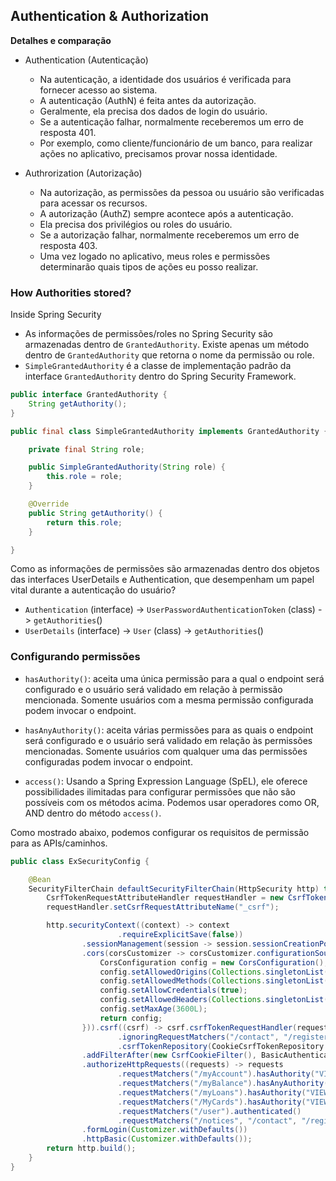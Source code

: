## Authentication & Authorization

**Detalhes e comparação**

* Authentication (Autenticação)
    * Na autenticação, a identidade dos usuários é verificada para fornecer acesso ao sistema.
    * A autenticação (AuthN) é feita antes da autorização.
    * Geralmente, ela precisa dos dados de login do usuário.
    * Se a autenticação falhar, normalmente receberemos um erro de resposta 401.
    * Por exemplo, como cliente/funcionário de um banco, para realizar ações no aplicativo, precisamos provar nossa
      identidade.

* Authrorization (Autorização)
    * Na autorização, as permissões da pessoa ou usuário são verificadas para acessar os recursos.
    * A autorização (AuthZ) sempre acontece após a autenticação.
    * Ela precisa dos privilégios ou roles do usuário.
    * Se a autorização falhar, normalmente receberemos um erro de resposta 403.
    * Uma vez logado no aplicativo, meus roles e permissões determinarão quais tipos de ações eu posso realizar.

### How Authorities stored?

Inside Spring Security

* As informações de permissões/roles no Spring Security são armazenadas dentro de `GrantedAuthority`. Existe apenas um
  método dentro de `GrantedAuthority` que retorna o nome da permissão ou role.
* `SimpleGrantedAuthority` é a classe de implementação padrão da interface `GrantedAuthority` dentro do Spring Security
  Framework.

```java
public interface GrantedAuthority {
	String getAuthority();
}

public final class SimpleGrantedAuthority implements GrantedAuthority {

	private final String role;

	public SimpleGrantedAuthority(String role) {
		this.role = role;
	}

	@Override
	public String getAuthority() {
		return this.role;
	}

}
```

Como as informações de permissões são armazenadas dentro dos objetos das interfaces UserDetails e Authentication, que
desempenham um papel vital durante a autenticação do usuário?

* `Authentication` (interface) -> `UserPasswordAuthenticationToken` (class) -> `getAuthorities`()
* `UserDetails` (interface) -> `User` (class) -> `getAuthorities`()

### Configurando permissões

* `hasAuthority()`: aceita uma única permissão para a qual o endpoint será configurado e o usuário será validado em
  relação à permissão mencionada. Somente usuários com a mesma permissão configurada podem invocar o endpoint.

* `hasAnyAuthority()`: aceita várias permissões para as quais o endpoint será configurado e o usuário será validado em
  relação às permissões mencionadas. Somente usuários com qualquer uma das permissões configuradas podem invocar o
  endpoint.

* `access()`: Usando a Spring Expression Language (SpEL), ele oferece possibilidades ilimitadas para configurar
  permissões que não são possíveis com os métodos acima. Podemos usar operadores como OR, AND dentro do
  método `access()`.

Como mostrado abaixo, podemos configurar os requisitos de permissão para as APIs/caminhos.

```java
public class ExSecurityConfig {

	@Bean
	SecurityFilterChain defaultSecurityFilterChain(HttpSecurity http) throws Exception {
		CsrfTokenRequestAttributeHandler requestHandler = new CsrfTokenRequestAttributeHandler();
		requestHandler.setCsrfRequestAttributeName("_csrf");

		http.securityContext((context) -> context
						.requireExplicitSave(false))
				.sessionManagement(session -> session.sessionCreationPolicy(SessionCreationPolicy.ALWAYS))
				.cors(corsCustomizer -> corsCustomizer.configurationSource(request -> {
					CorsConfiguration config = new CorsConfiguration();
					config.setAllowedOrigins(Collections.singletonList("*"));
					config.setAllowedMethods(Collections.singletonList("*"));
					config.setAllowCredentials(true);
					config.setAllowedHeaders(Collections.singletonList("*"));
					config.setMaxAge(3600L);
					return config;
				})).csrf((csrf) -> csrf.csrfTokenRequestHandler(requestHandler)
						.ignoringRequestMatchers("/contact", "/register")
						.csrfTokenRepository(CookieCsrfTokenRepository.withHttpOnlyFalse()))
				.addFilterAfter(new CsrfCookieFilter(), BasicAuthenticationFilter.class)
				.authorizeHttpRequests((requests) -> requests
						.requestMatchers("/myAccount").hasAuthority("VIEWACCOUNT")
						.requestMatchers("/myBalance").hasAnyAuthority("VIEWACCOUNT", "VIEWBALANCE")
						.requestMatchers("/myLoans").hasAuthority("VIEWLOANS")
						.requestMatchers("/MyCards").hasAuthority("VIEWCARDS")
						.requestMatchers("/user").authenticated()
						.requestMatchers("/notices", "/contact", "/register").permitAll())
				.formLogin(Customizer.withDefaults())
				.httpBasic(Customizer.withDefaults());
		return http.build();
	}
}
```